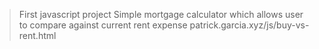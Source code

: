 > First javascript project
> Simple mortgage calculator which allows user to compare against current rent expense
> patrick.garcia.xyz/js/buy-vs-rent.html
